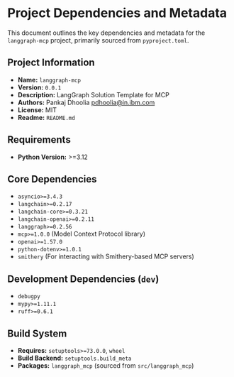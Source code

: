 # Project Dependencies and Metadata

This document outlines the key dependencies and metadata for the `langgraph-mcp` project, primarily sourced from `pyproject.toml`.

## Project Information

-   **Name:** `langgraph-mcp`
-   **Version:** `0.0.1`
-   **Description:** LangGraph Solution Template for MCP
-   **Authors:** Pankaj Dhoolia <pdhoolia@in.ibm.com>
-   **License:** MIT
-   **Readme:** `README.md`

## Requirements

-   **Python Version:** >=3.12

## Core Dependencies

-   `asyncio>=3.4.3`
-   `langchain>=0.2.17`
-   `langchain-core>=0.3.21`
-   `langchain-openai>=0.2.11`
-   `langgraph>=0.2.56`
-   `mcp>=1.0.0` (Model Context Protocol library)
-   `openai>=1.57.0`
-   `python-dotenv>=1.0.1`
-   `smithery` (For interacting with Smithery-based MCP servers)

## Development Dependencies (`dev`)

-   `debugpy`
-   `mypy>=1.11.1`
-   `ruff>=0.6.1`

## Build System

-   **Requires:** `setuptools>=73.0.0`, `wheel`
-   **Build Backend:** `setuptools.build_meta`
-   **Packages:** `langgraph_mcp` (sourced from `src/langgraph_mcp`) 